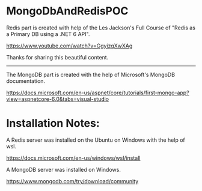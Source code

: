 # MongoDbAndRedisPOC

Redis part is created with help of the Les Jackson's Full Course of "Redis as a Primary DB using a .NET 6 API".

https://www.youtube.com/watch?v=GgyizgXwXAg

Thanks for sharing this beautiful content.

---------------------------------------------------------------

The MongoDB part is created with the help of Microsoft's MongoDB documentation.

https://docs.microsoft.com/en-us/aspnet/core/tutorials/first-mongo-app?view=aspnetcore-6.0&tabs=visual-studio


# Installation Notes:

A Redis server was installed on the Ubuntu on Windows with the help of wsl.

https://docs.microsoft.com/en-us/windows/wsl/install

A MongoDB server was installed on Windows.

https://www.mongodb.com/try/download/community

